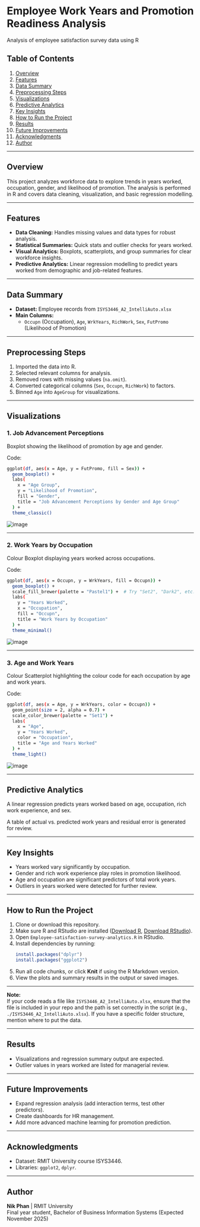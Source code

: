 # Employee Work Years and Promotion Readiness Analysis
Analysis of employee satisfaction survey data using R

## Table of Contents
1. [Overview](#overview)
2. [Features](#features)
3. [Data Summary](#data-summary)
4. [Preprocessing Steps](#preprocessing-steps)
5. [Visualizations](#visualizations)
6. [Predictive Analytics](#predictive-analytics)
7. [Key Insights](#key-insights)
8. [How to Run the Project](#how-to-run-the-project)
9. [Results](#results)
10. [Future Improvements](#future-improvements)
11. [Acknowledgments](#acknowledgments)
12. [Author](#author)

---

## Overview
This project analyzes workforce data to explore trends in years worked, occupation, gender, and likelihood of promotion. The analysis is performed in R and covers data cleaning, visualization, and basic regression modelling.

---

## Features
- **Data Cleaning:** Handles missing values and data types for robust analysis.
- **Statistical Summaries:** Quick stats and outlier checks for years worked.
- **Visual Analytics:** Boxplots, scatterplots, and group summaries for clear workforce insights.
- **Predictive Analytics:** Linear regression modelling to predict years worked from demographic and job-related features.

---

## Data Summary
- **Dataset:** Employee records from `ISYS3446_A2_IntelliAuto.xlsx`
- **Main Columns:**
    - `Occupn` (Occupation), `Age`, `WrkYears`, `RichWork`, `Sex`, `FutPromo` (Likelihood of Promotion)

---

## Preprocessing Steps
1. Imported the data into R.
2. Selected relevant columns for analysis.
3. Removed rows with missing values (`na.omit`).
4. Converted categorical columns (`Sex`, `Occupn`, `RichWork`) to factors.
5. Binned `Age` into `AgeGroup` for visualizations.

---

## Visualizations

### 1. Job Advancement Perceptions
Boxplot showing the likelihood of promotion by age and gender.

Code:
```bash
ggplot(df, aes(x = Age, y = FutPromo, fill = Sex)) +
  geom_boxplot() +
  labs(
    x = "Age Group",
    y = "Likelihood of Promotion",
    fill = "Gender",
    title = "Job Advancement Perceptions by Gender and Age Group"
  ) +
  theme_classic()
```

![image](https://github.com/user-attachments/assets/2e95b525-32a3-4d31-a50e-24aa1213b55f)

---

### 2. Work Years by Occupation
Colour Boxplot displaying years worked across occupations.

Code:
```bash
ggplot(df, aes(x = Occupn, y = WrkYears, fill = Occupn)) +
  geom_boxplot() +
  scale_fill_brewer(palette = "Pastel1") +  # Try "Set2", "Dark2", etc.
  labs(
    y = "Years Worked",
    x = "Occupation",
    fill = "Occupn",
    title = "Work Years by Occupation"
  ) +
  theme_minimal()
```

![image](https://github.com/user-attachments/assets/81d56b2e-0091-44cc-809b-19ba42970c3f)

---

### 3. Age and Work Years
Colour Scatterplot highlighting the colour code for each occupation by age and work years.

Code:
```bash
ggplot(df, aes(x = Age, y = WrkYears, color = Occupn)) +
  geom_point(size = 2, alpha = 0.7) +
  scale_color_brewer(palette = "Set1") +
  labs(
    x = "Age",
    y = "Years Worked",
    color = "Occupation",
    title = "Age and Years Worked"
  ) +
  theme_light()
```

![image](https://github.com/user-attachments/assets/8da437ad-a07b-4802-a424-6a4485dc9925)

---

## Predictive Analytics

A linear regression predicts years worked based on age, occupation, rich work experience, and sex.

A table of actual vs. predicted work years and residual error is generated for review.

---

## Key Insights
- Years worked vary significantly by occupation.
- Gender and rich work experience play roles in promotion likelihood.
- Age and occupation are significant predictors of total work years.
- Outliers in years worked were detected for further review.

---

## How to Run the Project

1. Clone or download this repository.
2. Make sure R and RStudio are installed ([Download R](https://cran.r-project.org/), [Download RStudio](https://posit.co/download/rstudio-desktop/)).
3. Open `Employee-satisfaction-survey-analytics.R` in RStudio.
4. Install dependencies by running:
    ```r
    install.packages("dplyr")
    install.packages("ggplot2")
    ```
5. Run all code chunks, or click **Knit** if using the R Markdown version.
6. View the plots and summary results in the output or saved images.

---

**Note:**  
If your code reads a file like `ISYS3446_A2_IntelliAuto.xlsx`, ensure that the file is included in your repo and the path is set correctly in the script (e.g., `./ISYS3446_A2_IntelliAuto.xlsx`).
If you have a specific folder structure, mention where to put the data.

---

## Results
- Visualizations and regression summary output are expected.
- Outlier values in years worked are listed for managerial review.

---

## Future Improvements
- Expand regression analysis (add interaction terms, test other predictors).
- Create dashboards for HR management.
- Add more advanced machine learning for promotion prediction.

---

## Acknowledgments
- Dataset: RMIT University course ISYS3446.
- Libraries: `ggplot2`, `dplyr`.

---

## Author

**Nik Phan** | RMIT University  
Final year student, Bachelor of Business Information Systems (Expected November 2025)
